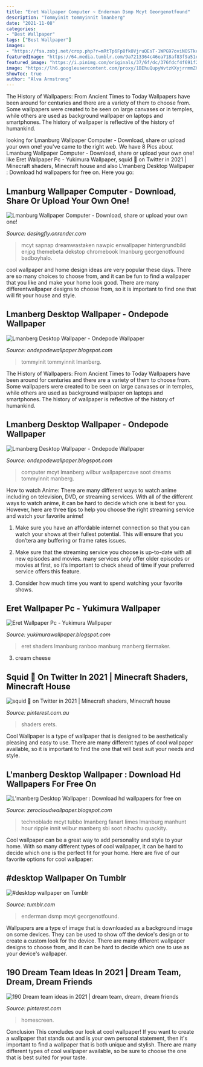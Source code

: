 ```yaml
---
title: "Eret Wallpaper Computer ~ Enderman Dsmp Mcyt Georgenotfound"
description: "Tommyinit tommyinnit lmanberg"
date: "2021-11-08"
categories:
- "Best Wallpaper"
tags: ["Best Wallpaper"]
images:
- "https://fsa.zobj.net/crop.php?r=mRtTp6Fp8fkOVjruQEsT-1WPG97oviNOSTkekzBS6LA85Gnne8PQM5cQBCPMXjb1-VAcTp6GAqSZRsZpDXbsNnPHEqhpPql4ROMECCpIBuEiuOJC4vaNBBT9yjciZolSqFA4474pycpnKpF5"
featuredImage: "https://64.media.tumblr.com/9a7213364c46ea718af83f9a51e61a13/d9ad4000fcc60492-44/s2048x3072/4a932f30fee6b364dc0ae69aef7857017f788c6b.jpg"
featured_image: "https://i.pinimg.com/originals/37/6f/dc/376fdcf4f691f2fbb814ff456823f455.png"
image: "https://lh6.googleusercontent.com/proxy/1BEhuQupyWvtzKXyjrrmmZKCjEqKN5JW5rnGZRbe3MJq8MtyXqleA1e-WDnvNXPOsu4rcvzwzcz7mvSqvPQsCPPKy3K7TpFl8FbiDmjzp3-3ApjQoQL9XQkWJyXftv6c=w1200-h630-p-k-no-nu"
ShowToc: true
author: "Alva Armstrong"
---
```



The History of Wallpapers: From Ancient Times to Today
Wallpapers have been around for centuries and there are a variety of them to choose from. Some wallpapers were created to be seen on large canvases or in temples, while others are used as background wallpaper on laptops and smartphones. The history of wallpaper is reflective of the history of humankind.

	

		
looking for Lmanburg Wallpaper Computer - Download, share or upload your own one! you've came to the right web. We have 8 Pics about Lmanburg Wallpaper Computer - Download, share or upload your own one! like Eret Wallpaper Pc - Yukimura Wallpaper, squid 📀 on Twitter in 2021 | Minecraft shaders, Minecraft house and also L&#039;manberg Desktop Wallpaper : Download hd wallpapers for free on. Here you go:
		
    
## Lmanburg Wallpaper Computer - Download, Share Or Upload Your Own One!

<img loading=lazy src="https://www.enwallpaper.com/wp-content/uploads/2021/02/mcyt-nawpic-1.jpg" onerror="this.onerror=null;this.src='https://tse1.mm.bing.net/th?id=OIP.O7pq6WEAQ7cdHTwC4CWG-wHaEK&amp;pid=15.1';" alt="Lmanburg Wallpaper Computer - Download, share or upload your own one!">

_Source: desingfly.onrender.com_

>mcyt sapnap dreamwastaken nawpic enwallpaper hintergrundbild enjpg themebeta dekstop chromebook lmanburg georgenotfound badboyhalo. 

	

cool wallpaper and home design ideas are very popular these days. There are so many choices to choose from, and it can be fun to find a wallpaper that you like and make your home look good. There are many differentwallpaper designs to choose from, so it is important to find one that will fit your house and style.

    
## Lmanberg Desktop Wallpaper - Ondepode Wallpaper

<img loading=lazy src="https://fsa.zobj.net/crop.php?r=mRtTp6Fp8fkOVjruQEsT-1WPG97oviNOSTkekzBS6LA85Gnne8PQM5cQBCPMXjb1-VAcTp6GAqSZRsZpDXbsNnPHEqhpPql4ROMECCpIBuEiuOJC4vaNBBT9yjciZolSqFA4474pycpnKpF5" onerror="this.onerror=null;this.src='https://tse1.mm.bing.net/th?id=OIP.YUNmag4O822BlzTnk0iPSQHaN8&amp;pid=15.1';" alt="Lmanberg Desktop Wallpaper - Ondepode Wallpaper">

_Source: ondepodewallpaper.blogspot.com_

>tommyinit tommyinnit lmanberg. 

	

The History of Wallpapers: From Ancient Times to Today
Wallpapers have been around for centuries and there are a variety of them to choose from. Some wallpapers were created to be seen on large canvases or in temples, while others are used as background wallpaper on laptops and smartphones. The history of wallpaper is reflective of the history of humankind.

    
## Lmanberg Desktop Wallpaper - Ondepode Wallpaper

<img loading=lazy src="https://i.pinimg.com/originals/37/6f/dc/376fdcf4f691f2fbb814ff456823f455.png" onerror="this.onerror=null;this.src='https://tse2.mm.bing.net/th?id=OIP.C4hYW6Cl-JZAeM9e6BBVlAHaEK&amp;pid=15.1';" alt="Lmanberg Desktop Wallpaper - Ondepode Wallpaper">

_Source: ondepodewallpaper.blogspot.com_

>computer mcyt lmanberg wilbur wallpapercave soot dreams tommyinnit manberg. 

	

How to watch Anime: There are many different ways to watch anime including on television, DVD, or streaming services.
With all of the different ways to watch anime, it can be hard to decide which one is best for you. However, here are three tips to help you choose the right streaming service and watch your favorite anime!
1. Make sure you have an affordable internet connection so that you can watch your shows at their fullest potential. This will ensure that you don’tera any buffering or frame rates issues.

2. Make sure that the streaming service you choose is up-to-date with all new episodes and movies. many services only offer older episodes or movies at first, so it’s important to check ahead of time if your preferred service offers this feature.

3. Consider how much time you want to spend watching your favorite shows.

    
## Eret Wallpaper Pc - Yukimura Wallpaper

<img loading=lazy src="https://lh6.googleusercontent.com/proxy/1BEhuQupyWvtzKXyjrrmmZKCjEqKN5JW5rnGZRbe3MJq8MtyXqleA1e-WDnvNXPOsu4rcvzwzcz7mvSqvPQsCPPKy3K7TpFl8FbiDmjzp3-3ApjQoQL9XQkWJyXftv6c=w1200-h630-p-k-no-nu" onerror="this.onerror=null;this.src='https://tse1.mm.bing.net/th?id=OIP.JIee6bDN2HWUXVBau5ti5QHaD4&amp;pid=15.1';" alt="Eret Wallpaper Pc - Yukimura Wallpaper">

_Source: yukimurawallpaper.blogspot.com_

>eret shaders lmanburg ranboo manburg manberg tiermaker. 

	

3. cream cheese 

    
## Squid 📀 On Twitter In 2021 | Minecraft Shaders, Minecraft House

<img loading=lazy src="https://i.pinimg.com/originals/f5/8a/28/f58a288d27fb8e68f9235a426d579add.jpg" onerror="this.onerror=null;this.src='https://tse2.mm.bing.net/th?id=OIP.98jc9hhak9kekDmb_BBCiAHaEP&amp;pid=15.1';" alt="squid 📀 on Twitter in 2021 | Minecraft shaders, Minecraft house">

_Source: pinterest.com.au_

>shaders erets. 

	

Cool Wallpaper is a type of wallpaper that is designed to be aesthetically pleasing and easy to use. There are many different types of cool wallpaper available, so it is important to find the one that will best suit your needs and style.

    
## L&#039;manberg Desktop Wallpaper : Download Hd Wallpapers For Free On

<img loading=lazy src="https://i.pinimg.com/originals/00/a3/5c/00a35c2a1ae1c00b915c97f0f0127a75.jpg" onerror="this.onerror=null;this.src='https://tse3.mm.bing.net/th?id=OIP.U_fCp89xC5gty5bmhWZRNQHaEK&amp;pid=15.1';" alt="L&#039;manberg Desktop Wallpaper : Download hd wallpapers for free on">

_Source: zerocloudwallpaper.blogspot.com_

>technoblade mcyt tubbo lmanberg fanart limes lmanburg manhunt hour ripple innit wilbur manberg sbi soot nihachu quackity. 

	

Cool wallpaper can be a great way to add personality and style to your home. With so many different types of cool wallpaper, it can be hard to decide which one is the perfect fit for your home. Here are five of our favorite options for cool wallpaper: 

    
## #desktop Wallpaper On Tumblr

<img loading=lazy src="https://64.media.tumblr.com/9a7213364c46ea718af83f9a51e61a13/d9ad4000fcc60492-44/s2048x3072/4a932f30fee6b364dc0ae69aef7857017f788c6b.jpg" onerror="this.onerror=null;this.src='https://tse2.mm.bing.net/th?id=OIP.UgHTgjlN1vrpAeTDjrOBHQHaEK&amp;pid=15.1';" alt="#desktop wallpaper on Tumblr">

_Source: tumblr.com_

>enderman dsmp mcyt georgenotfound. 

	

Wallpapers are a type of image that is downloaded as a background image on some devices. They can be used to show off the device's design or to create a custom look for the device. There are many different wallpaper designs to choose from, and it can be hard to decide which one to use as your device's wallpaper.

    
## 190 Dream Team Ideas In 2021 | Dream Team, Dream, Dream Friends

<img loading=lazy src="https://i.pinimg.com/474x/9e/27/ee/9e27eead9fc090a51a5d406ad9906d79.jpg" onerror="this.onerror=null;this.src='https://tse3.mm.bing.net/th?id=OIP.nobIwDLdxH9JATEJhgWjRgAAAA&amp;pid=15.1';" alt="190 Dream team ideas in 2021 | dream team, dream, dream friends">

_Source: pinterest.com_

>homescreen. 

	

Conclusion
This concludes our look at cool wallpaper! If you want to create a wallpaper that stands out and is your own personal statement, then it's important to find a wallpaper that is both unique and stylish. There are many different types of cool wallpaper available, so be sure to choose the one that is best suited for your taste.

